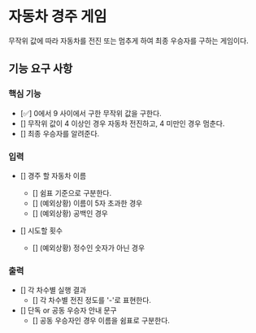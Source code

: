 # 자동차 경주 게임

무작위 값에 따라 자동차를 전진 또는 멈추게 하여 최종 우승자를 구하는 게임이다.

## 기능 요구 사항

### 핵심 기능

- [✅] 0에서 9 사이에서 구한 무작위 값을 구한다.
- [] 무작위 값이 4 이상인 경우 자동차 전진하고, 4 미만인 경우 멈춘다.
- [] 최종 우승자를 알려준다.

### 입력

- [] 경주 할 자동차 이름

  - [] 쉼표 기준으로 구분한다.
  - [] (예외상황) 이름이 5자 초과한 경우
  - [] (예외상황) 공백인 경우

- [] 시도할 횟수
  - [] (예외상황) 정수인 숫자가 아닌 경우

### 출력

- [] 각 차수별 실행 결과
  - [] 각 차수별 전진 정도를 '-'로 표현한다.
- [] 단독 or 공동 우승자 안내 문구
  - [] 공동 우승자인 경우 이름을 쉼표로 구분한다.
